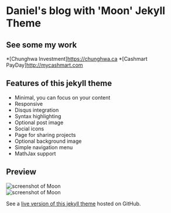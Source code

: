 # Daniel's blog with 'Moon' Jekyll Theme  

## See some my work
*[Chunghwa Investment]https://chunghwa.ca
*[Cashmart PayDay]http://mycashmart.com

## Features of this jekyll theme
* Minimal, you can focus on your content
* Responsive
* Disqus integration
* Syntax highlighting
* Optional post image
* Social icons
* Page for sharing projects
* Optional background image
* Simple navigation menu
* MathJax support

## Preview

![screenshot of Moon](https://cloud.githubusercontent.com/assets/754514/14509720/61c61058-01d6-11e6-93ab-0918515ecd56.png)    
![screenshot of Moon](https://cloud.githubusercontent.com/assets/754514/14509716/61ac6c8e-01d6-11e6-879f-8308883de790.png)

See a [live version of this jekyll theme](https://RyogiShikii.github.io) hosted on GitHub.

